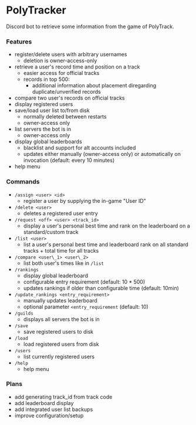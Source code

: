 # PolyTracker
Discord bot to retrieve some information from the game of PolyTrack.

### Features
- register/delete users with arbitrary usernames
  - deletion is owner-access-only
- retrieve a user's record time and position on a track
  - easier access for official tracks
  - records in top 500:
    - additional information about placement diregarding duplicate/unverified records
- compare two user's records on official tracks
- display registered users
- save/load user list to/from disk
  - normally deleted between restarts
  - owner-access only
- list servers the bot is in
  - owner-access only
- display global leaderboards
  - blacklist and support for alt accounts included
  - updates either manually (owner-access only) or automatically on invocation (default: every 10 minutes)
- help menu

### Commands
- `/assign <user> <id>`
  - register a user by supplying the in-game "User ID"
- `/delete <user>`
  - deletes a registered user entry
- `/request <off> <user> <track_id>`
  - display a user's personal best time and rank on the leaderboard on a standard/custom track
- `/list <user>`
  - list a user's personal best time and leaderboard rank on all standard tracks + total time for all tracks
- `/compare <user\_1> <user\_2>`
  - list both user's times like in `/list`
- `/rankings`
  - display global leaderboard
  - configurable entry requirement (default: 10 * 500)
  - updates rankings if older than configurable time (default: 10min)
- `/update_rankings <entry_requirement>`
  - manually updates leaderboard
  - optional parameter `<entry_requirement` (default: 10)
- `/guilds`
  - displays all servers the bot is in
- `/save`
  - save registered users to disk
- `/load`
  - load registered users from disk
- `/users`
  - list currently registered users
- `/help`
  - help menu

### Plans
- add generating track_id from track code
- add leaderboard display
- add integrated user list backups
- improve configuration/setup
